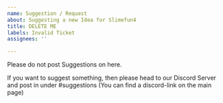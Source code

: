 ```yaml
---
name: Suggestion / Request
about: Suggesting a new Idea for Slimefun4
title: DELETE ME
labels: Invalid Ticket
assignees: ''

---
```


Please do not post Suggestions on here.

If you want to suggest something, then please head to our Discord Server and post in under #suggestions
(You can find a discord-link on the main page)
